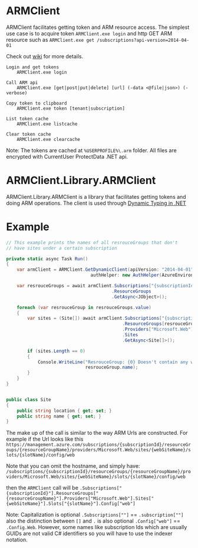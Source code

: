 ARMClient
=========

ARMClient facilitates getting token and ARM resource access.  The simplest use case is to acquire token `ARMClient.exe login` and http GET ARM resource such as `ARMClient.exe get /subscriptions?api-version=2014-04-01`

Check out [wiki](https://github.com/projectkudu/ARMClient/wiki) for more details.

    Login and get tokens
        ARMClient.exe login
    
    Call ARM api
        ARMClient.exe [get|post|put|delete] [url] (-data <@file|json>) (-verbose)
    
    Copy token to clipboard
        ARMClient.exe token [tenant|subscription]
    
    List token cache
        ARMClient.exe listcache
    
    Clear token cache
        ARMClient.exe clearcache

Note: The tokens are cached at `%USERPROFILE%\.arm` folder.  All files are encrypted with CurrentUser ProtectData .NET api.  

ARMClient.Library.ARMClient
============================

ARMClient.Library.ARMClient is a library that facilitates getting tokens and doing ARM operations. The client is used through [Dynamic Typing in .NET](http://msdn.microsoft.com/en-us/library/dd264736.aspx)

Example
=========

```C#
// This example prints the names of all resrouceGroups that don't
// have sites under a certain subscription

private static async Task Run()
{
    var armClient = ARMClient.GetDynamicClient(apiVersion: "2014-04-01",
                                authHelper: new AuthHelper(AzureEnvironments.Prod));

    var resrouceGroups = await armClient.Subscriptions["{subscriptionId}"]
                                        .ResourceGroups
                                        .GetAsync<JObject>();

    foreach (var resrouceGroup in resrouceGroups.value)
    {
        var sites = (Site[]) await armClient.Subscriptions["{subscriptionId}"]
                                            .ResourceGroups[resrouceGroup.name]
                                            .Providers["Microsoft.Web"]
                                            .Sites
                                            .GetAsync<Site[]>();

        if (sites.Length == 0)
        {
            Console.WriteLine("ResrouceGroup: {0} Doesn't contain any websites!",
                              resrouceGroup.name);
        }
    }
}


public class Site
{
    public string location { get; set; }
    public string name { get; set; }
}

```

The make up of the call is similar to the way ARM Urls are constructed. For example if the Url looks like this
`https://management.azure.com/subscriptions/{subscriptionId}/resourceGroups/{resourceGroupName}/providers/Microsoft.Web/sites/{webSiteName}/slots/{slotName}/config/web`

Note that you can omit the hostname, and simply have:
`/subscriptions/{subscriptionId}/resourceGroups/{resourceGroupName}/providers/Microsoft.Web/sites/{webSiteName}/slots/{slotName}/config/web`

then the `ARMClient` call will be `.Subscriptions["{subscriptionId}"].ResourceGroups["{resourceGroupName}"].Providers["Microsoft.Web"].Sites["{webSiteName}"].Slots["{slotName}"].Config["web"]`

Note: Capitalization is optional `.Subscriptions[""]` == `.subscription[""]` also the distinction between `[]` and `.` is also optional  `.Config["web"]` == `.Config.Web`.
However, some names like subscription Ids which are usually GUIDs are not valid C# identifiers so you will have to use the indexer notation.

